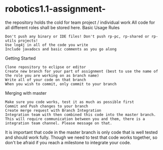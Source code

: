 # robotics1.1-assignment-
the repository holds the cold for team project / individual work
All code for all different roles shall be stored here.
Basic Usage Rules

    Don't push any binary or IDE files! Don't push rp-pc, rp-shared or rp-utils projects!
    Use log4j in all of the code you write
    Include javadocs and basic comments as you go along

Getting Started

    Clone repository to eclipse or editor
    Create new branch for your part of assignment (best to use the name of the role you are working on as branch name)
    Write all of your code on that branch
    When you wish to commit, only commit to your branch

Merging with master

    Make sure you code works, test it as much as possible first
    Commit and Push changes to your branch
    Create merge request with Branch Integration
    Integration team with then combined this code into the master branch. This will require communication between you and them, there is a integration team channel. Please message on that.

It is important that code in the master branch is only code that is well tested and should work fully. Though we need to test that code works together, so don't be afraid if you reach a milestone to integrate your code.
